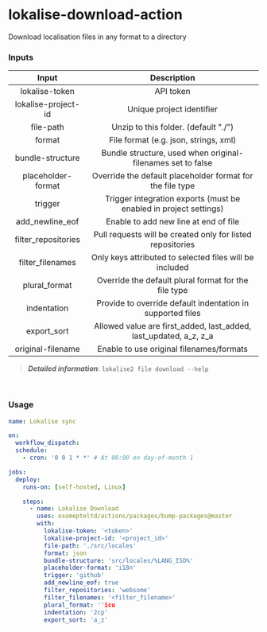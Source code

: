 # lokalise-download-action

Download localisation files in any format to a directory

### Inputs

|        Input        |                            Description                            |
| :-----------------: | :---------------------------------------------------------------: |
|   lokalise-token    |                             API token                             |
| lokalise-project-id |                     Unique project identifier                     |
|      file-path      |               Unzip to this folder. (default "./")                |
|       format        |               File format (e.g. json, strings, xml)               |
|  bundle-structure   |    Bundle structure, used when original-filenames set to false    |
| placeholder-format  |     Override the default placeholder format for the file type     |
|       trigger       | Trigger integration exports (must be enabled in project settings) |
|   add_newline_eof   |               Enable to add new line at end of file               |
| filter_repositories |    Pull requests will be created only for listed repositories     |
|  filter_filenames   |      Only keys attributed to selected files will be included      |
|    plural_format    |       Override the default plural format for the file type        |
|     indentation     |    Provide to override default indentation in supported files     |
|     export_sort     | Allowed value are first_added, last_added, last_updated, a_z, z_a |
|  original-filename  |             Enable to use original filenames/formats              |

> **_Detailed information_**: `lokalise2 file download --help`

<br>

### Usage

```yaml
name: Lokalise sync

on:
  workflow_dispatch:
  schedule:
    - cron: '0 0 1 * *' # At 00:00 on day-of-month 1

jobs:
  deploy:
    runs-on: [self-hosted, Linux]

    steps:
      - name: Lokalise Download
        uses: osomepteltd/actions/packages/bump-packages@master
        with:
          lokalise-token: '<token>'
          lokalise-project-id: '<project_id>'
          file-path: './src/locales'
          format: json
          bundle-structure: 'src/locales/%LANG_ISO%'
          placeholder-format: 'i18n'
          trigger: 'github'
          add_newline_eof: true
          filter_repositories: 'websome'
          filter_filenames: '<filter_filename>'
          plural_format: ''icu
          indentation: '2cp'
          export_sort: 'a_z'
```
